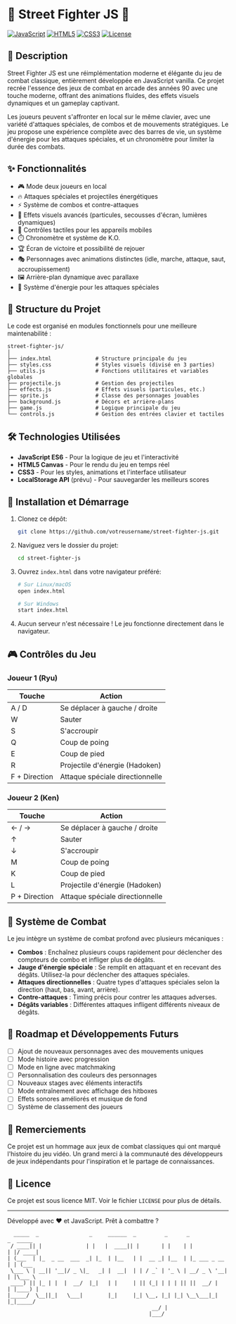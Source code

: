 # 🥋 Street Fighter JS 🥊

[![JavaScript](https://img.shields.io/badge/JavaScript-ES6-yellow.svg)](https://www.ecmascript6.com/)
[![HTML5](https://img.shields.io/badge/HTML-5-orange.svg)](https://html.spec.whatwg.org/)
[![CSS3](https://img.shields.io/badge/CSS-3-blue.svg)](https://www.w3.org/TR/CSS/)
[![License](https://img.shields.io/badge/License-MIT-green.svg)](https://opensource.org/licenses/MIT)

## 📜 Description

Street Fighter JS est une réimplémentation moderne et élégante du jeu de combat classique, entièrement développée en JavaScript vanilla. Ce projet recrée l'essence des jeux de combat en arcade des années 90 avec une touche moderne, offrant des animations fluides, des effets visuels dynamiques et un gameplay captivant.

Les joueurs peuvent s'affronter en local sur le même clavier, avec une variété d'attaques spéciales, de combos et de mouvements stratégiques. Le jeu propose une expérience complète avec des barres de vie, un système d'énergie pour les attaques spéciales, et un chronomètre pour limiter la durée des combats.

## ✨ Fonctionnalités

- 🎮 Mode deux joueurs en local
- 🔥 Attaques spéciales et projectiles énergétiques
- ⚡ Système de combos et contre-attaques
- 🌈 Effets visuels avancés (particules, secousses d'écran, lumières dynamiques)
- 📱 Contrôles tactiles pour les appareils mobiles
- ⏱️ Chronomètre et système de K.O.
- 🏆 Écran de victoire et possibilité de rejouer
- 🎭 Personnages avec animations distinctes (idle, marche, attaque, saut, accroupissement)
- 🖼️ Arrière-plan dynamique avec parallaxe
- 🔋 Système d'énergie pour les attaques spéciales

## 🧩 Structure du Projet

Le code est organisé en modules fonctionnels pour une meilleure maintenabilité :

```
street-fighter-js/
│
├── index.html              # Structure principale du jeu
├── styles.css              # Styles visuels (divisé en 3 parties)
├── utils.js                # Fonctions utilitaires et variables globales
├── projectile.js           # Gestion des projectiles
├── effects.js              # Effets visuels (particules, etc.)
├── sprite.js               # Classe des personnages jouables
├── background.js           # Décors et arrière-plans
├── game.js                 # Logique principale du jeu
└── controls.js             # Gestion des entrées clavier et tactiles
```

## 🛠️ Technologies Utilisées

- **JavaScript ES6** - Pour la logique de jeu et l'interactivité
- **HTML5 Canvas** - Pour le rendu du jeu en temps réel
- **CSS3** - Pour les styles, animations et l'interface utilisateur
- **LocalStorage API** (prévu) - Pour sauvegarder les meilleurs scores

## 🚀 Installation et Démarrage

1. Clonez ce dépôt:
   ```bash
   git clone https://github.com/votreusername/street-fighter-js.git
   ```

2. Naviguez vers le dossier du projet:
   ```bash
   cd street-fighter-js
   ```

3. Ouvrez `index.html` dans votre navigateur préféré:
   ```bash
   # Sur Linux/macOS
   open index.html
   
   # Sur Windows
   start index.html
   ```

4. Aucun serveur n'est nécessaire ! Le jeu fonctionne directement dans le navigateur.

## 🎮 Contrôles du Jeu

### Joueur 1 (Ryu)
| Touche | Action |
|--------|--------|
| A / D  | Se déplacer à gauche / droite |
| W      | Sauter |
| S      | S'accroupir |
| Q      | Coup de poing |
| E      | Coup de pied |
| R      | Projectile d'énergie (Hadoken) |
| F + Direction | Attaque spéciale directionnelle |

### Joueur 2 (Ken)
| Touche | Action |
|--------|--------|
| ← / →  | Se déplacer à gauche / droite |
| ↑      | Sauter |
| ↓      | S'accroupir |
| M      | Coup de poing |
| K      | Coup de pied |
| L      | Projectile d'énergie (Hadoken) |
| P + Direction | Attaque spéciale directionnelle |

## 🔄 Système de Combat

Le jeu intègre un système de combat profond avec plusieurs mécaniques :

- **Combos** : Enchaînez plusieurs coups rapidement pour déclencher des compteurs de combo et infliger plus de dégâts.
- **Jauge d'énergie spéciale** : Se remplit en attaquant et en recevant des dégâts. Utilisez-la pour déclencher des attaques spéciales.
- **Attaques directionnelles** : Quatre types d'attaques spéciales selon la direction (haut, bas, avant, arrière).
- **Contre-attaques** : Timing précis pour contrer les attaques adverses.
- **Dégâts variables** : Différentes attaques infligent différents niveaux de dégâts.

## 🔮 Roadmap et Développements Futurs

- [ ] Ajout de nouveaux personnages avec des mouvements uniques
- [ ] Mode histoire avec progression
- [ ] Mode en ligne avec matchmaking
- [ ] Personnalisation des couleurs des personnages
- [ ] Nouveaux stages avec éléments interactifs
- [ ] Mode entraînement avec affichage des hitboxes
- [ ] Effets sonores améliorés et musique de fond
- [ ] Système de classement des joueurs

## 🙏 Remerciements

Ce projet est un hommage aux jeux de combat classiques qui ont marqué l'histoire du jeu vidéo. Un grand merci à la communauté des développeurs de jeux indépendants pour l'inspiration et le partage de connaissances.

## 📄 Licence

Ce projet est sous licence MIT. Voir le fichier `LICENSE` pour plus de détails.

---

Développé avec ❤️ et JavaScript. Prêt à combattre ?

```
  _____  _                _     ______  _         _      _              _  _____  
 / ____|| |              | |   |  ____|| |       | |    | |            | |/ ____|
| (___  | |_  _ __  ___  _| |_  | |__   | |  __ _| |__  | |_ ___ _ __  | | (___  
 \___ \ | __|| '__|/ _ \|_   _| |  __|  | | / _` | '_ \ | __/ _ \ '__| | |\___ \ 
 ____) || |_ | |  |  __/  |_|   | |     | || (_| | | | || ||  __/ |    | |____) |
|_____/  \__||_|   \___|        |_|     |_| \__, |_| |_| \__\___|_|    |_|_____/ 
                                              __/ |                               
                                             |___/                                
```
